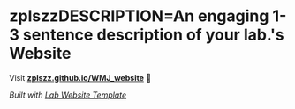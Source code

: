 
# zplszzDESCRIPTION=An engaging 1-3 sentence description of your lab.'s Website

Visit **[zplszz.github.io/WMJ_website](https://zplszz.github.io/WMJ_website)** 🚀

_Built with [Lab Website Template](https://greene-lab.gitbook.io/lab-website-template-docs)_
